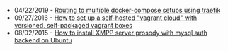 
* 04/22/2019 - [Routing to multiple docker-compose setups using traefik](@baseUrl@/devops/routing-to-multiple-docker-compose-development-setups-with-traefik.html)
* 09/27/2016 - [How to set up a self-hosted "vagrant cloud" with versioned, self-packaged vagrant boxes](@baseUrl@/devops/self-hosted-vagrant-cloud.html)
* 08/02/2015 - [How to install XMPP server prosody with mysql auth backend on Ubuntu](@baseUrl@/devops/install-xmpp-server-prosody.html)
